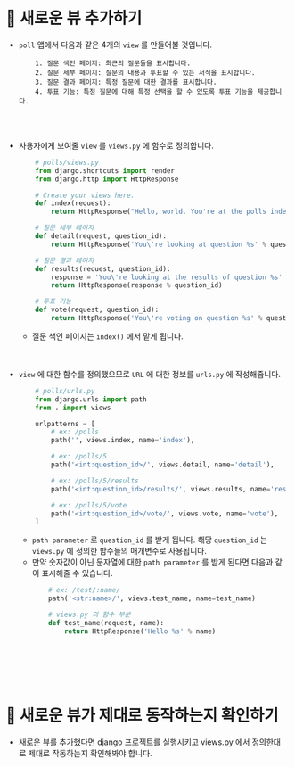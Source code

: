 # 🔔 새로운 뷰 추가하기

- `poll` 앱에서 다음과 같은 4개의 `view` 를 만들어볼 것입니다.
    ```
        1. 질문 색인 페이지: 최근의 질문들을 표시합니다.
        2. 질문 세부 페이지: 질문의 내용과 투표할 수 있는 서식을 표시합니다.
        3. 질문 결과 페이지: 특정 질문에 대한 결과를 표시합니다.
        4. 투표 기능: 특정 질문에 대해 특정 선택을 할 수 있도록 투표 기능을 제공합니다.
    ```
    <br/><br/>

- 사용자에게 보여줄 `view` 를 `views.py` 에 함수로 정의합니다. 
    ```python
        # polls/views.py
        from django.shortcuts import render
        from django.http import HttpResponse

        # Create your views here.
        def index(request):
            return HttpResponse("Hello, world. You're at the polls index.")

        # 질문 세부 페이지
        def detail(request, question_id):
            return HttpResponse('You\'re looking at question %s' % question_id)

        # 질문 결과 페이지
        def results(request, question_id):
            response = 'You\'re looking at the results of question %s'
            return HttpResponse(response % question_id)

        # 투표 기능
        def vote(request, question_id):
            return HttpResponse('You\'re voting on question %s' % question_id)
    ```
    - 질문 색인 페이지는 `index()` 에서 맡게 됩니다.
    <br/><br/><br/>

- `view` 에 대한 함수를 정의했으므로 `URL` 에 대한 정보를 `urls.py` 에 작성해줍니다.
    ```python
        # polls/urls.py
        from django.urls import path
        from . import views

        urlpatterns = [
            # ex: /polls
            path('', views.index, name='index'),

            # ex: /polls/5
            path('<int:question_id>/', views.detail, name='detail'),

            # ex: /polls/5/results
            path('<int:question_id>/results/', views.results, name='results'),

            # ex: /polls/5/vote
            path('<int:question_id>/vote/', views.vote, name='vote'),
        ]
    ```
    - `path parameter` 로 `question_id` 를 받게 됩니다. 해당 `question_id` 는 `views.py` 에 정의한 함수들의 매개변수로 사용됩니다.
    - 만약 숫자값이 아닌 문자열에 대한 `path parameter` 를 받게 된다면 다음과 같이 표시해줄 수 있습니다.
        ```python
            # ex: /test/:name/
            path('<str:name>/', views.test_name, name=test_name)

            # views.py 의 함수 부분
            def test_name(request, name):
                return HttpResponse('Hello %s' % name)
        ```
        <br/><br/><br/><br/>


# 🔔 새로운 뷰가 제대로 동작하는지 확인하기

- 새로운 뷰를 추가했다면 django 프로젝트를 실행시키고 views.py 에서 정의한대로 제대로 작동하는지 확인해봐야 합니다. 